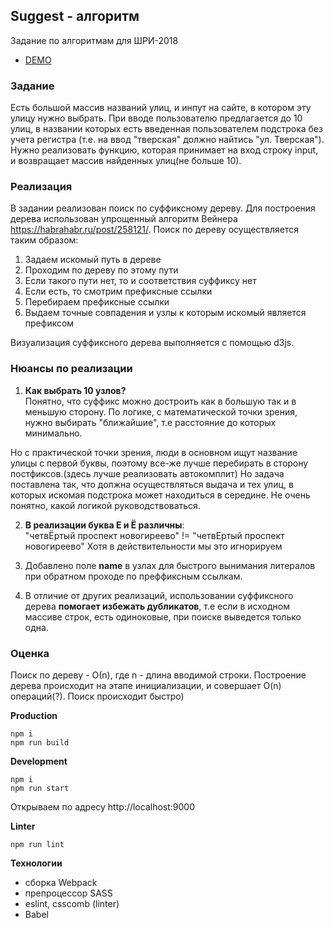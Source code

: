 Suggest - алгоритм
---------------------
Задание по алгоритмам для ШРИ-2018

* [DEMO](https://marfuzzi.github.io/ya_algorithm_suggest/)

### Задание

Есть большой массив названий улиц, и инпут на сайте, в котором эту улицу нужно выбрать. При вводе пользователю предлагается до 10 улиц, в названии которых есть введенная пользователем подстрока без учета регистра (т.е. на ввод "тверская" должно найтись "ул. Тверская").
Нужно реализовать функцию, которая принимает на вход строку input, и возвращает массив найденных улиц(не больше 10).

### Реализация
В задании реализован поиск по суффиксному дереву.
Для построения дерева использован упрощенный алгоритм Вейнера https://habrahabr.ru/post/258121/.
Поиск по дереву осуществляется таким образом:
1. Задаем искомый путь в дереве
2. Проходим по дереву по этому пути
3. Если такого пути нет, то и соответствия суффиксу нет
4. Если есть, то смотрим префиксные ссылки
5. Перебираем префиксные ссылки
6. Выдаем точные совпадения и узлы к которым искомый является префиксом

Визуализация суффиксного дерева выполняется с помощью d3js.

### Нюансы по реализации
1. **Как выбрать 10 узлов?**<br/>
Понятно, что суффикс можно достроить как в большую так и в меньшую сторону.
По логике, с математической точки зрения,  нужно выбирать "ближайшие", т.е расстояние до которых минимально.

Но с практической точки зрения, люди в основном ищут название улицы с первой буквы, поэтому все-же лучше
перебирать в сторону постфиксов.(здесь лучше реализовать автокомплит)
Но задача поставлена так, что должна осуществляться выдача и тех улиц, в которых искомая подстрока может находиться в середине.
Не очень понятно, какой логикой руководствоваться.

2. **В реализации буква Е и Ё различны**:<br/>
"четвЁртый проспект новогиреево" != "четвЕртый проспект новогиреево"
Хотя в действительности мы это игнорируем

3. Добавлено поле **name** в узлах для быстрого вынимания литералов при обратном проходе по преффиксным ссылкам.

4. В отличие от других реализаций, использовании суффиксного дерева **помогает избежать дубликатов**, т.е если в исходном массиве строк, есть одиноковые, при поиске выведется только одна.

### Оценка
Поиск по дереву - О(n), где n - длина вводимой строки.
Построение дерева происходит на этапе инициализации, и совершает O(n) операций(?).
Поиск происходит быстро)

**Production**
```
npm i
npm run build
```
**Development**
```
npm i
npm run start
```
Открываем по адресу http://localhost:9000

**Linter**
```
npm run lint
```

**Технологии**

* сборка Webpack
* препроцессор SASS
* eslint, csscomb (linter)
* Babel
